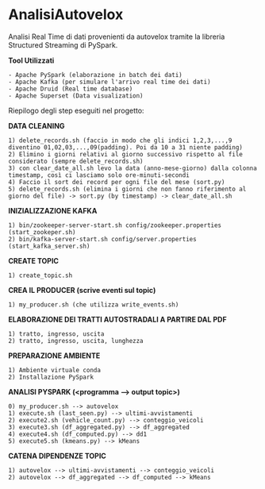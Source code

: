 # AnalisiAutovelox
Analisi Real Time di dati provenienti da autovelox tramite la libreria Structured Streaming di PySpark.

**Tool Utilizzati**

    - Apache PySpark (elaborazione in batch dei dati)
    - Apache Kafka (per simulare l'arrivo real time dei dati)
    - Apache Druid (Real time database)
    - Apache Superset (Data visualization)

Riepilogo degli step eseguiti nel progetto:

**DATA CLEANING**

    1) delete_records.sh (faccio in modo che gli indici 1,2,3,...,9 diventino 01,02,03,...,09(padding). Poi da 10 a 31 niente padding)
    2) Elimino i giorni relativi al giorno successivo rispetto al file considerato (sempre delete_records.sh)
    3) con clear_date_all.sh levo la data (anno-mese-giorno) dalla colonna timestamp, così ci lasciamo solo ore-minuti-secondi
    4) Faccio il sort dei record per ogni file del mese (sort.py)
    5) delete_records.sh (elimina i giorni che non fanno riferimento al giorno del file) -> sort.py (by timestamp) -> clear_date_all.sh

**INIZIALIZZAZIONE KAFKA**

    1) bin/zookeeper-server-start.sh config/zookeeper.properties (start_zookeper.sh)
    2) bin/kafka-server-start.sh config/server.properties (start_kafka_server.sh)

**CREATE TOPIC** 

    1) create_topic.sh

**CREA IL PRODUCER (scrive eventi sul topic)**

    1) my_producer.sh (che utilizza write_events.sh)

**ELABORAZIONE DEI TRATTI AUTOSTRADALI A PARTIRE DAL PDF**

    1) tratto, ingresso, uscita
    2) tratto, ingresso, uscita, lunghezza

**PREPARAZIONE AMBIENTE**

    1) Ambiente virtuale conda
    2) Installazione PySpark

**ANALISI PYSPARK (<programma --> output topic>)**

    0) my_producer.sh --> autovelox
    1) execute.sh (last_seen.py) --> ultimi-avvistamenti
    2) execute2.sh (vehicle_count.py) --> conteggio_veicoli
    3) execute3.sh (df_aggregated.py) --> df_aggregated
    4) execute4.sh (df_computed.py) --> dd1
    5) execute5.sh (kmeans.py) --> kMeans

**CATENA DIPENDENZE TOPIC**

    1) autovelox --> ultimi-avvistamenti --> conteggio_veicoli
    2) autovelox --> df_aggregated --> df_computed --> kMeans

